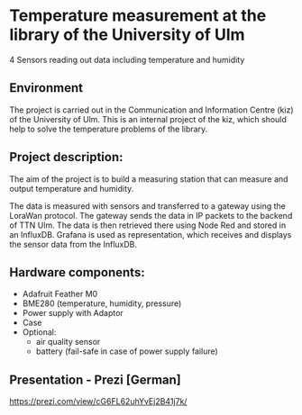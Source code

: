 # Temperature measurement at the library of the University of Ulm
4 Sensors reading out data including temperature and humidity

## Environment
The project is carried out in the Communication and Information Centre (kiz) of the University of Ulm. This is an internal project of the kiz, which should help to solve the temperature problems of the library.

## Project description:
The aim of the project is to build a measuring station that can measure and output temperature and humidity.

The data is measured with sensors and transferred to a gateway using the LoraWan protocol. The gateway sends the data in IP packets to the backend of TTN Ulm.
The data is then retrieved there using Node Red and stored in an InfluxDB. 
Grafana is used as representation, which receives and displays the sensor data from the InfluxDB.

## Hardware components:
- Adafruit Feather M0
- BME280 (temperature, humidity, pressure)
- Power supply with Adaptor
- Case
- Optional:
  - air quality sensor
  - battery (fail-safe in case of power supply failure)

## Presentation - Prezi [German]
https://prezi.com/view/cG6FL62uhYvEj2B41j7k/

